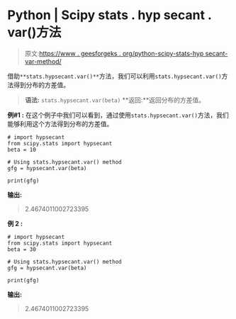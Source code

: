 # Python | Scipy stats . hyp secant . var()方法

> 原文:[https://www . geesforgeks . org/python-scipy-stats-hyp secant-var-method/](https://www.geeksforgeeks.org/python-scipy-stats-hypsecant-var-method/)

借助`**stats.hypsecant.var()**`方法，我们可以利用`stats.hypsecant.var()`方法得到分布的方差值。

> **语法:** `stats.hypsecant.var(beta)`
> **返回:**返回分布的方差值。

**例#1 :**
在这个例子中我们可以看到，通过使用`stats.hypsecant.var()`方法，我们能够利用这个方法得到分布的方差值。

```
# import hypsecant
from scipy.stats import hypsecant
beta = 10

# Using stats.hypsecant.var() method
gfg = hypsecant.var(beta)

print(gfg)
```

**输出:**

> 2.4674011002723395

**例 2 :**

```
# import hypsecant
from scipy.stats import hypsecant
beta = 30

# Using stats.hypsecant.var() method
gfg = hypsecant.var(beta)

print(gfg)
```

**输出:**

> 2.4674011002723395